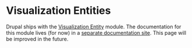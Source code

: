 # Visualization Entities

Drupal ships with the [Visualization Entity](https://github.com/NuCivic/visualization_entity/) module. The documentation for this module lives (for now) in a [separate documentation site](https://visualization-entity.readthedocs.io). This page will be improved in the future.
